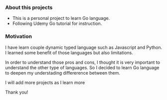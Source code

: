 ### About this projects
- This is a personal project to learn Go language.
- Following Udemy Go tutorial for instruction.

### Motivation
I have learn couple dynamic typed language such as Javascript and Python. I learned some benefit of those languages but 
also limitations. 

In order to understand those pros and cons, I thought it is very important to understand the other type of languages.
So I decided to learn Go language to deepen my understading differerence between them.

I will add more projects as I learn more

Thank you!

